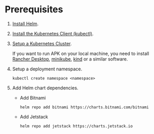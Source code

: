 # Prerequisites

1. [Install Helm](https://helm.sh/docs/intro/install/).
2. [Install the Kubernetes Client (kubectl)](https://kubernetes.io/docs/tasks/tools/install-kubectl/).
3. [Setup a Kubernetes Cluster](https://kubernetes.io/docs/setup).
     
     If you want to run APK on your local machine, you need to install [Rancher Desktop](https://docs.rancherdesktop.io/getting-started/installation), [minikube](https://minikube.sigs.k8s.io/), [kind](https://kind.sigs.k8s.io/docs/) or a similar software.

4. Setup a deployment namespace.
   
     `kubectl create namespace <namespace>`

5. Add Helm chart dependencies.
     - Add Bitnami
    
         `helm repo add bitnami https://charts.bitnami.com/bitnami`

     - Add Jetstack
    
         `helm repo add jetstack https://charts.jetstack.io`

